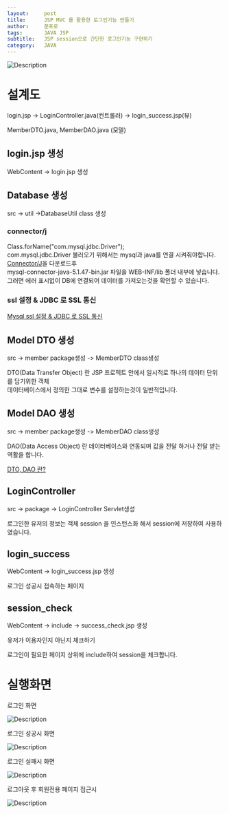 ```yaml
---
layout:     post
title:      JSP MVC 를 활용한 로그인기능 만들기
author:     쭌프로
tags:       JAVA JSP
subtitle:   JSP session으로 간단한 로그인기능 구현하기
category:   JAVA
---
```


<!-- Start Writing Below in Markdown -->

![Description](https://alalstjr.github.io/jjunpro.github.io/img/java_bg.png)

# 설계도 

login.jsp -> LoginController.java(컨트롤러) -> login_success.jsp(뷰)

MemberDTO.java, MemberDAO.java (모델)

## login.jsp 생성

WebContent -> login.jsp 생성

<script src="https://gist.github.com/alalstjr/fc7f913154fc898d84993f2efea2a4dd.js"></script>

## Database 생성

src -> util ->DatabaseUtil class 생성

<script src="https://gist.github.com/alalstjr/012b33aff5fcb11020885e68bc48279c.js"></script>

### connector/j

Class.forName("com.mysql.jdbc.Driver"); <br/>
com.mysql.jdbc.Driver 불러오기 위해서는 mysql과 java를 연결 시켜줘야합니다. <br/>
<a href="https://dev.mysql.com/downloads/connector/j/5.1.html">Connector/J</a>을 다운로드후  <br/>
mysql-connector-java-5.1.47-bin.jar 파일을 WEB-INF/lib 폴더 내부에 넣습니다. <br/>
그러면 에러 표시없이 DB에 연결되어 데이터를 가져오는것을 확인할 수 있습니다.

### ssl 설정 & JDBC 로 SSL 통신

<a href="https://stove99.tistory.com/153">Mysql ssl 설정 & JDBC 로 SSL 통신</a>

## Model DTO 생성

src -> member package생성 -> MemberDTO class생성

DTO(Data Transfer Object) 란 JSP 프로젝트 안에서 일시적로 하나의 데이터 단위를 담기위한 객체 <br/>
데이터베이스에서 정의한 그대로 변수를 설정하는것이 일반적입니다.

<script src="https://gist.github.com/alalstjr/b127197b21c2127b61c5fdad2eef1533.js"></script>

## Model DAO 생성

src -> member package생성 -> MemberDAO class생성

DAO(Data Access Object) 란 데이터베이스와 연동되며 값을 전달 하거나 전달 받는 역활을 합니다.

<script src="https://gist.github.com/alalstjr/d93b15bdd6f23de1a606761a277cc70b.js"></script>

<a href="https://genesis8.tistory.com/214">DTO, DAO 란?</a>

## LoginController

src -> package -> LoginController Servlet생성

<script src="https://gist.github.com/alalstjr/5320257510dd5dce8a88c1af9d3be190.js"></script>

로그인한 유저의 정보는 객체 session 을 인스턴스화 해서
session에 저장하여 사용하였습니다.

## login_success

WebContent -> login_success.jsp 생성

로그인 성공시 접속하는 페이지

<script src="https://gist.github.com/alalstjr/69d75f65b39a6b39cf0e1accee5a0fb8.js"></script>

## session_check

WebContent -> include -> success_check.jsp 생성

유저가 이용자인지 아닌지 체크하기

<script src="https://gist.github.com/alalstjr/c7f1b294d7a5680454e24b96d436a35b.js"></script>

로그인이 필요한 페이지 상위에 include하여 session을 체크합니다.

# 실행화면

로그인 화면

![Description](https://alalstjr.github.io/jjunpro.github.io/img/2019-05-04-1.png)

로그인 성공시 화면

![Description](https://alalstjr.github.io/jjunpro.github.io/img/2019-05-04-2.png)

로그인 실패시 화면

![Description](https://alalstjr.github.io/jjunpro.github.io/img/2019-05-04-3.png)

로그아웃 후 회원전용 페이지 접근시

![Description](https://alalstjr.github.io/jjunpro.github.io/img/2019-05-04-4.png)
